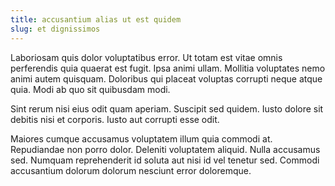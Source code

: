 ```yaml
---
title: accusantium alias ut est quidem
slug: et dignissimos
---
```


Laboriosam quis dolor voluptatibus error. Ut totam est vitae omnis perferendis quia quaerat est fugit. Ipsa animi ullam. Mollitia voluptates nemo animi autem quisquam. Doloribus qui placeat voluptas corrupti neque atque quia. Modi ab quo sit quibusdam modi.

Sint rerum nisi eius odit quam aperiam. Suscipit sed quidem. Iusto dolore sit debitis nisi et corporis. Iusto aut corrupti esse odit.

Maiores cumque accusamus voluptatem illum quia commodi at. Repudiandae non porro dolor. Deleniti voluptatem aliquid. Nulla accusamus sed. Numquam reprehenderit id soluta aut nisi id vel tenetur sed. Commodi accusantium dolorum dolorum nesciunt error doloremque.
